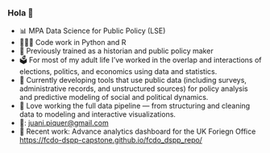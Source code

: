 ### Hola 👋

- 📊 MPA Data Science for Public Policy (LSE)
- 🧑🏼‍💻 Code work in Python and R
- 📖 Previously trained as a historian and public policy maker
- 🗳️ For most of my adult life I’ve worked in the overlap and interactions of elections, politics, and economics using data and statistics.
- 🔭  Currently developing tools that use public data (including surveys, administrative records, and unstructured sources) for policy analysis and predictive modeling of social and political dynamics.
- 🪈 Love working the full data pipeline — from structuring and cleaning data to modeling and interactive visualizations.
- 📧: juani.piquer@gmail.com
- 💼 Recent work: Advance analytics dashboard for the UK Foriegn Office https://fcdo-dspp-capstone.github.io/fcdo_dspp_repo/
